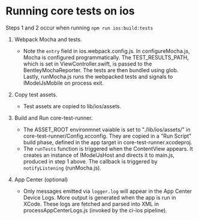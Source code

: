 # Running core tests on ios

Steps 1 and 2 occur when running `npm run ios:build:tests`

1. Webpack Mocha and tests.
    - Note the `entry` field in ios.webpack.config.js. In configureMocha.js, Mocha is configured programmatically. The TEST_RESULTS_PATH, which is set in ViewController.swift, is passed to the BentleyMochaReporter. The tests are then bundled using glob. Lastly, runMocha.js runs the webpacked tests and signals to IModelJsMobile on process exit.

2. Copy test assets.
    - Test assets are copied to lib/ios/assets.

3. Build and Run core-test-runner.
    - The ASSET_ROOT environmnet vaiable is set to "./lib/ios/assets/" in core-test-runner/Config.xcconfig. They are copied in a "Run Script" build phase, defined in the app target in core-test-runner.xcodeproj.
    - The `runTests` function is triggered when the ContentView appears. It creates an instance of IModelJsHost and directs it to main.js, produced in step 1 above. The callback is triggered by `notifyListening` (runMocha.js).

4. App Center (optional)
    - Only messages emitted via `logger.log` will appear in the App Center Device Logs. More output is generated when the app is run in XCode. These logs are fetched and parsed into XML in processAppCenterLogs.js (invoked by the ci-ios pipeline).